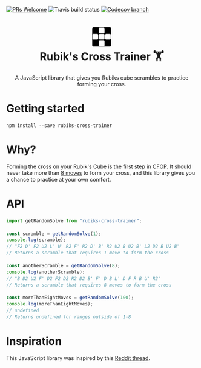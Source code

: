 [![PRs Welcome](https://img.shields.io/badge/PRs-welcome-brightgreen.svg?style=flat-square)](http://makeapullrequest.com)
![Travis build status](https://travis-ci.org/newyork-anthonyng/rubiks-cross-trainer.svg?branch=master)
[![Codecov branch](https://img.shields.io/codecov/c/github/newyork-anthonyng/rubiks-cross-trainer/master.svg)](https://codecov.io/gh/newyork-anthonyng/rubiks-cross-trainer/branch/master)

<h1 align="center">
  <img src="https://raw.githubusercontent.com/newyork-anthonyng/rubiks-cross-trainer/master/OTHER/logo.png" alt="Logo" width="50" />
  <br>
  Rubik's Cross Trainer 🏋️
  <br>
</h1>
<p align="center">A JavaScript library that gives you Rubiks cube scrambles to practice forming your cross.</p>

# Getting started
```shell
npm install --save rubiks-cross-trainer
```

# Why?
Forming the cross on your Rubik's Cube is the first step in [CFOP](https://ruwix.com/the-rubiks-cube/advanced-cfop-fridrich/). It should never take more than [8 moves](https://ruwix.com/the-rubiks-cube/advanced-cfop-fridrich/white-cross/) to form your cross, and this library gives you a chance to practice at your own comfort.

# API
``` js
import getRandomSolve from "rubiks-cross-trainer";

const scramble = getRandomSolve(1);
console.log(scramble);
// "F2 D' F2 U2 L' U' R2 F' R2 D' B' R2 U2 B U2 B' L2 D2 B U2 B"
// Returns a scramble that requires 1 move to form the cross

const anotherScramble = getRandomSolve(8);
console.log(anotherScramble);
// "B D2 U2 F' D2 F2 D2 R2 D2 B' F' D B L' D F R B U' R2"
// Returns a scramble that requires 8 moves to form the cross

const moreThanEightMoves = getRandomSolve(100);
console.log(moreThanEightMoves);
// undefined
// Returns undefined for ranges outside of 1-8
```

# Inspiration
This JavaScript library was inspired by this [Reddit thread](https://www.reddit.com/r/Cubers/comments/30ld5k/cfop_a_tool_ive_made_for_beginners_to_perfect/).
